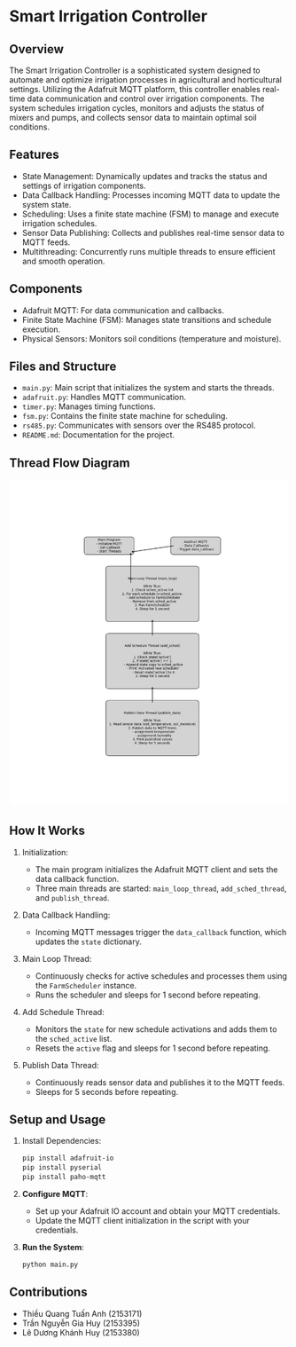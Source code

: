 # Smart Irrigation Controller

## Overview
The Smart Irrigation Controller is a sophisticated system designed to automate and optimize irrigation processes in agricultural and horticultural settings. Utilizing the Adafruit MQTT platform, this controller enables real-time data communication and control over irrigation components. The system schedules irrigation cycles, monitors and adjusts the status of mixers and pumps, and collects sensor data to maintain optimal soil conditions.

## Features
- State Management: Dynamically updates and tracks the status and settings of irrigation components.
- Data Callback Handling: Processes incoming MQTT data to update the system state.
- Scheduling: Uses a finite state machine (FSM) to manage and execute irrigation schedules.
- Sensor Data Publishing: Collects and publishes real-time sensor data to MQTT feeds.
- Multithreading: Concurrently runs multiple threads to ensure efficient and smooth operation.

## Components
- Adafruit MQTT: For data communication and callbacks.
- Finite State Machine (FSM): Manages state transitions and schedule execution.
- Physical Sensors: Monitors soil conditions (temperature and moisture).

## Files and Structure
- `main.py`: Main script that initializes the system and starts the threads.
- `adafruit.py`: Handles MQTT communication.
- `timer.py`: Manages timing functions.
- `fsm.py`: Contains the finite state machine for scheduling.
- `rs485.py`: Communicates with sensors over the RS485 protocol.
- `README.md`: Documentation for the project.

## Thread Flow Diagram
![Thread Flow Diagram](threads_diagram.png)

## How It Works
1. Initialization:
   - The main program initializes the Adafruit MQTT client and sets the data callback function.
   - Three main threads are started: `main_loop_thread`, `add_sched_thread`, and `publish_thread`.

2. Data Callback Handling:
   - Incoming MQTT messages trigger the `data_callback` function, which updates the `state` dictionary.

3. Main Loop Thread:
   - Continuously checks for active schedules and processes them using the `FarmScheduler` instance.
   - Runs the scheduler and sleeps for 1 second before repeating.

4. Add Schedule Thread:
   - Monitors the `state` for new schedule activations and adds them to the `sched_active` list.
   - Resets the `active` flag and sleeps for 1 second before repeating.

5. Publish Data Thread:
   - Continuously reads sensor data and publishes it to the MQTT feeds.
   - Sleeps for 5 seconds before repeating.

## Setup and Usage
1. Install Dependencies:
   ```bash
   pip install adafruit-io
   pip install pyserial
   pip install paho-mqtt
   ```

2. **Configure MQTT**:
   - Set up your Adafruit IO account and obtain your MQTT credentials.
   - Update the MQTT client initialization in the script with your credentials.

3. **Run the System**:
   ```bash
   python main.py
   ```

## Contributions
   - Thiều Quang Tuấn Anh (2153171)
   - Trần Nguyễn Gia Huy (2153395)
   - Lê Dương Khánh Huy (2153380)


